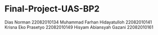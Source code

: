 # Final-Project-UAS-BP2
Dias Norman				 22082010134
Muhammad Farhan Hidayatulloh 	 22082010141
Krisna Eko Prasetyo 			 22082010149
Hisyam Abiansyah Gazani		 22082010161
